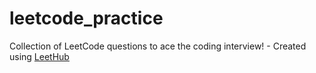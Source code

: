 # leetcode_practice
Collection of LeetCode questions to ace the coding interview! - Created using [LeetHub](https://github.com/QasimWani/LeetHub)
